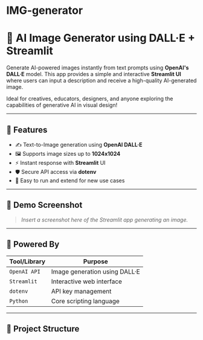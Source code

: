 # IMG-generator
# 🎨 AI Image Generator using DALL·E + Streamlit

Generate AI-powered images instantly from text prompts using **OpenAI's DALL·E** model. This app provides a simple and interactive **Streamlit UI** where users can input a description and receive a high-quality AI-generated image.

Ideal for creatives, educators, designers, and anyone exploring the capabilities of generative AI in visual design!

---

## 🌟 Features

- ✍️ Text-to-Image generation using **OpenAI DALL·E**
- 🖼️ Supports image sizes up to **1024x1024**
- ⚡ Instant response with **Streamlit** UI
- 🛡️ Secure API access via **dotenv**
- 🔄 Easy to run and extend for new use cases

---

## 📸 Demo Screenshot

> _Insert a screenshot here of the Streamlit app generating an image._

---

## 🧠 Powered By

| Tool/Library    | Purpose                            |
|----------------|------------------------------------|
| `OpenAI API`    | Image generation using DALL·E     |
| `Streamlit`     | Interactive web interface         |
| `dotenv`        | API key management                |
| `Python`        | Core scripting language           |

---

## 📁 Project Structure

